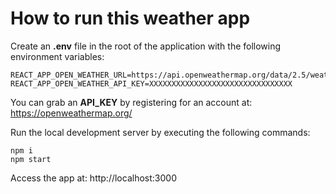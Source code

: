 # How to run this weather app

Create an **.env** file in the root of the application with the following environment variables:

    REACT_APP_OPEN_WEATHER_URL=https://api.openweathermap.org/data/2.5/weather
    REACT_APP_OPEN_WEATHER_API_KEY=XXXXXXXXXXXXXXXXXXXXXXXXXXXXXXXX

You can grab an **API_KEY** by registering for an account at: https://openweathermap.org/

Run the local development server by executing the following commands:
    
    npm i
    npm start

Access the app at: http://localhost:3000